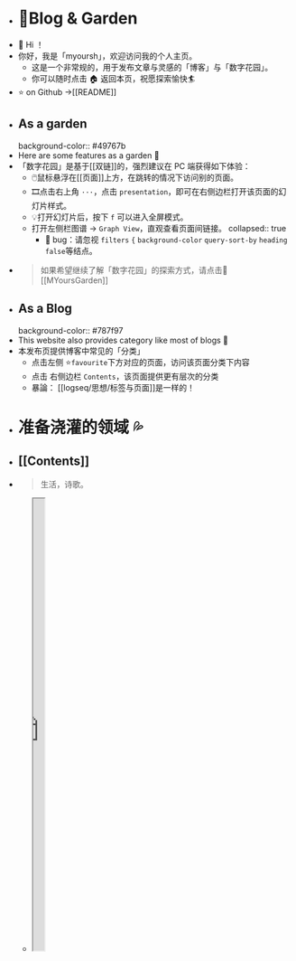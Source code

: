 - # 🏡Blog & Garden
- 👋 Hi ！
- 你好，我是「myoursh」，欢迎访问我的个人主页。
	- 这是一个非常规的，用于发布文章与灵感的「博客」与「数字花园」。
	- 你可以随时点击 🏠 返回本页，祝愿探索愉快🏄
- ⭐ on Github →[[README]]
- ## As a garden
  background-color:: #49767b
- Here are some features as a garden 🏡
- 「数字花园」是基于[[双链]]的，强烈建议在 PC 端获得如下体验：
	- 🖱️鼠标悬浮在[[页面]]上方，在跳转的情况下访问别的页面。
	- 🎞️点击右上角 `···`，点击 `presentation`，即可在右侧边栏打开该页面的幻灯片样式。
	- 💡打开幻灯片后，按下 `f` 可以进入全屏模式。
	- 打开左侧栏图谱 → `Graph View`，直观查看页面间链接。
	  collapsed:: true
		- 👾 bug：请忽视  `filters` `{` `background-color` `query-sort-by` `heading` `false`等结点。
- > 如果希望继续了解「数字花园」的探索方式，请点击🌷 [[MYoursGarden]]
- ## As a Blog
  background-color:: #787f97
- This website also provides category like most of blogs  📑
- 本发布页提供博客中常见的「分类」
	- 点击左侧 ⭐`favourite`下方对应的页面，访问该页面分类下内容
	- 点击 右侧边栏 `Contents`，该页面提供更有层次的分类
	- 暴論： [[logseq/思想/标签与页面]]是一样的！
- # 准备浇灌的领域 💦
- ## [[Contents]]
- > 生活，诗歌。
	- <iframe src="https://httishere.gitee.io/notion/new/today-shici.html?mode=w" width="20"height="800"></iframe>